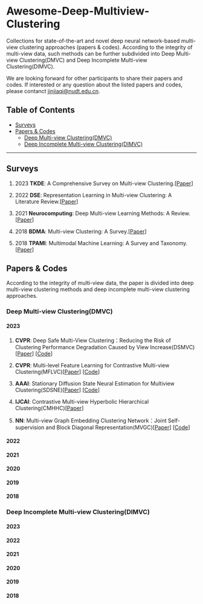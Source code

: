 # Awesome-Deep-Multiview-Clustering
Collections for state-of-the-art and novel deep neural network-based multi-view clustering approaches (papers & codes). According to the integrity of multi-view data, such methods can be further subdivided into Deep Multi-view Clustering(DMVC) and Deep Incomplete Multi-view Clustering(DIMVC).

We are looking forward for other participants to share their papers and codes. If interested or any question about the listed papers and codes, please contanct <jinjiaqi@nudt.edu.cn>.

##  Table of Contents
- [Surveys](#jump1) 
- [Papers & Codes](#jump2)
    - [Deep Multi-view Clustering(DMVC)](#jump21)
    - [Deep Incomplete Multi-view Clustering(DIMVC)](#jump22)
    
---

##  <span id="jump1">Surveys </span>
1. 2023 **TKDE**: A Comprehensive Survey on Multi-view Clustering.[<a href= "https://ieeexplore.ieee.org/abstract/document/10108535" target="_blank">Paper</a>]

1. 2022 **DSE**: Representation Learning in Multi-view Clustering: A Literature Review.[<a href= "https://link.springer.com/article/10.1007/s41019-022-00190-8" target="_blank">Paper</a>]

1. 2021 **Neurocomputing**: Deep Multi-view Learning Methods: A Review.[<a href= "https://researchportal.port.ac.uk/files/26919776/Manuscript_R_pp.pdf" target="_blank">Paper</a>]

1. 2018 **BDMA**: Multi-view Clustering: A Survey.[<a href= "https://ieeexplore.ieee.org/iel7/8254253/8336843/08336846.pdf" target="_blank">Paper</a>]

1. 2018 **TPAMI**: Multimodal Machine Learning: A Survey and Taxonomy.[<a href= "https://arxiv.org/pdf/1705.09406" target="_blank">Paper</a>]


## <span id="jump2">Papers & Codes </span>
According to the integrity of multi-view data, the paper is divided into deep multi-view clustering methods and deep incomplete multi-view clustering approaches.

### <span id="jump21">Deep Multi-view Clustering(DMVC)</span> 

#### **2023**
1. **CVPR**: Deep Safe Multi-View Clustering：Reducing the Risk of Clustering Performance Degradation Caused by View Increase(DSMVC)[<a href= "https://openaccess.thecvf.com/content/CVPR2022/papers/Tang_Deep_Safe_Multi-View_Clustering_Reducing_the_Risk_of_Clustering_Performance_CVPR_2022_paper.pdf" target="_blank">Paper</a>] [<a href="https://github.com/Gasteinh/DSMVC" target="_blank">Code</a>]

1. **CVPR**: Multi-level Feature Learning for Contrastive Multi-view Clustering(MFLVC)[<a href= "https://openaccess.thecvf.com/content/CVPR2022/papers/Xu_Multi-Level_Feature_Learning_for_Contrastive_Multi-View_Clustering_CVPR_2022_paper.pdf" target="_blank">Paper</a>] [<a href="https://github.com/SubmissionsIn/MFLVC" target="_blank">Code</a>]

1. **AAAI**: Stationary Diffusion State Neural Estimation for Multiview Clustering(SDSNE)[<a href= "https://www.aaai.org/AAAI22Papers/AAAI-184.LiuC.pdf" target="_blank">Paper</a>] [<a href="https://github.com/kunzhan/SDSNE" target="_blank">Code</a>]

1. **IJCAI**: Contrastive Multi-view Hyperbolic Hierarchical Clustering(CMHHC)[<a href= "https://arxiv.org/pdf/2205.02618.pdf" target="_blank">Paper</a>]

1. **NN**: Multi-view Graph Embedding Clustering Network：Joint Self-supervision and Block Diagonal Representation(MVGC)[<a href= "https://www.sciencedirect.com/science/article/pii/S089360802100397X" target="_blank">Paper</a>] [<a href="https://github.com/xdweixia/NN-2022-MVGC" target="_blank">Code</a>]

#### **2022**
#### **2021**
#### **2020**
#### **2019**
#### **2018**





### <span id="jump22">Deep Incomplete Multi-view Clustering(DIMVC)</span> 
#### **2023**
#### **2022**
#### **2021**
#### **2020**
#### **2019**
#### **2018**




